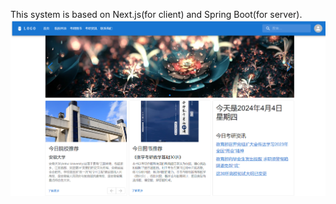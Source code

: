 This system is based on Next.js(for client) and Spring Boot(for server).
![](https://github.com/JeffreyByte/Master-Admission-Exam-Information-System/blob/main/Image/indexPage.png)
